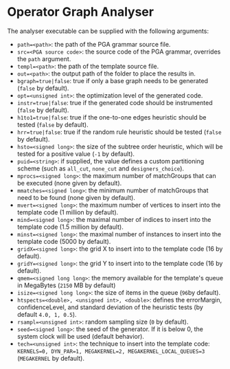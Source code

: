# Operator Graph Analyser
The analyser executable can be supplied with the following arguments:

- `path=<path>`: the path of the PGA grammar source file.
- `src=<PGA source code>`: the source code of the PGA grammar, overrides the `path` argument. 
- `templ=<path>`: the path of the template source file.
- `out=<path>`: the output path of the folder to place the results in.
- `bgraph=true|false`: true if only a base graph needs to be generated (`false` by default).
- `opt=<unsigned int>`: the optimization level of the generated code.
- `instr=true|false`: true if the generated code should be instrumented (`false` by default).
- `h1to1=true|false`: true if the one-to-one edges heuristic should be tested (`false` by default).
- `hrr=true|false`: true if the random rule heuristic should be tested (`false` by default).
- `hsto=<signed long>`: the size of the subtree order heuristic, which will be tested for a positive value (`-1` by default).
- `puid=<string>`: if supplied, the value defines a custom partitioning scheme (such as `all_cut`, `none_cut` and `designers_choice`).
- `mprocs=<signed long>`: the maximum number of matchGroups that can be executed (none given by default).
- `mmatches=<signed long>`: the minimum number of matchGroups that need to be found (none given by default).
- `mvert=<signed long>`: the maximum number of vertices to insert into the template code (1 million by default).
- `mind=<signed long>`: the maximal number of indices to insert into the template code (1.5 million by default).
- `minst=<signed long>`: the maximal number of instances to insert into the template code (5000 by default).
- `gridX=<signed long>`: the grid X to insert into to the template code (16 by default).
- `gridY=<signed long>`: the grid Y to insert into to the template code (16 by default).
- `qmem=<signed long long>`: the memory available for the template's queue in MegaBytes (`2150` MB by default)
- `isize=<signed long long>`: the size of items in the queue (`96`by default).
- `htspects=<double>, <unsigned int>, <double>`: defines the errorMargin, confidenceLevel, and standard deviation of the heuristic tests (by default `4.0, 1, 0.5`).
- `rsampl=<unsigned int>`: random sampling size (`0` by default).
- `seed=<signed long>`: the seed of the generator. If it is below 0, the system clock will be used (default behavior).
- `tech=<unsigned int>`: the technique to insert into the template code: `KERNELS=0, DYN_PAR=1, MEGAKERNEL=2, MEGAKERNEL_LOCAL_QUEUES=3` (`MEGAKERNEL` by default).
